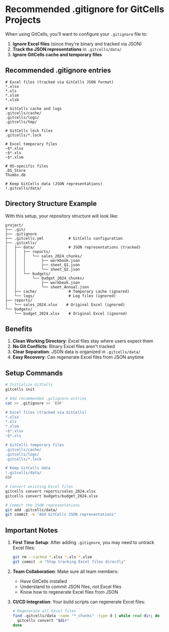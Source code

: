 # Recommended .gitignore for GitCells Projects

When using GitCells, you'll want to configure your `.gitignore` file to:
1. **Ignore Excel files** (since they're binary and tracked via JSON)
2. **Track the JSON representations** in `.gitcells/data/`
3. **Ignore GitCells cache and temporary files**

## Recommended .gitignore entries

```gitignore
# Excel files (tracked via GitCells JSON format)
*.xlsx
*.xls
*.xlsm
*.xlsb

# GitCells cache and logs
.gitcells/cache/
.gitcells/logs/
.gitcells/tmp/

# GitCells lock files
.gitcells/*.lock

# Excel temporary files
~$*.xlsx
~$*.xls
~$*.xlsm

# OS-specific files
.DS_Store
Thumbs.db

# Keep GitCells data (JSON representations)
!.gitcells/data/
```

## Directory Structure Example

With this setup, your repository structure will look like:

```
project/
├── .git/
├── .gitignore
├── .gitcells.yml           # GitCells configuration
├── .gitcells/
│   ├── data/               # JSON representations (tracked)
│   │   ├── reports/
│   │   │   └── sales_2024_chunks/
│   │   │       ├── workbook.json
│   │   │       ├── sheet_Q1.json
│   │   │       └── sheet_Q2.json
│   │   └── budgets/
│   │       └── budget_2024_chunks/
│   │           ├── workbook.json
│   │           └── sheet_Annual.json
│   ├── cache/              # Temporary cache (ignored)
│   └── logs/               # Log files (ignored)
├── reports/
│   └── sales_2024.xlsx    # Original Excel (ignored)
└── budgets/
    └── budget_2024.xlsx    # Original Excel (ignored)
```

## Benefits

1. **Clean Working Directory**: Excel files stay where users expect them
2. **No Git Conflicts**: Binary Excel files aren't tracked
3. **Clear Separation**: JSON data is organized in `.gitcells/data/`
4. **Easy Recovery**: Can regenerate Excel files from JSON anytime

## Setup Commands

```bash
# Initialize GitCells
gitcells init

# Add recommended .gitignore entries
cat >> .gitignore << 'EOF'

# Excel files (tracked via GitCells)
*.xlsx
*.xls
*.xlsm
~$*.xlsx
~$*.xls

# GitCells temporary files
.gitcells/cache/
.gitcells/logs/
.gitcells/*.lock

# Keep GitCells data
!.gitcells/data/
EOF

# Convert existing Excel files
gitcells convert reports/sales_2024.xlsx
gitcells convert budgets/budget_2024.xlsx

# Commit the JSON representations
git add .gitcells/data/
git commit -m "Add GitCells JSON representations"
```

## Important Notes

1. **First Time Setup**: After adding `.gitignore`, you may need to untrack Excel files:
   ```bash
   git rm --cached *.xlsx *.xls *.xlsm
   git commit -m "Stop tracking Excel files directly"
   ```

2. **Team Collaboration**: Make sure all team members:
   - Have GitCells installed
   - Understand to commit JSON files, not Excel files
   - Know how to regenerate Excel files from JSON

3. **CI/CD Integration**: Your build scripts can regenerate Excel files:
   ```bash
   # Regenerate all Excel files
   find .gitcells/data -name "*_chunks" -type d | while read dir; do
     gitcells convert "$dir"
   done
   ```